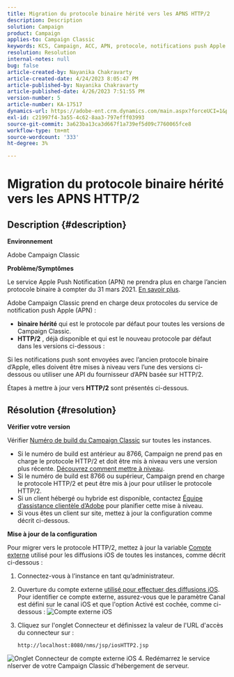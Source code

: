 ```yaml
---
title: Migration du protocole binaire hérité vers les APNS HTTP/2
description: Description
solution: Campaign
product: Campaign
applies-to: Campaign Classic
keywords: KCS, Campaign, ACC, APN, protocole, notifications push Apple
resolution: Resolution
internal-notes: null
bug: false
article-created-by: Nayanika Chakravarty
article-created-date: 4/24/2023 8:05:47 PM
article-published-by: Nayanika Chakravarty
article-published-date: 4/26/2023 7:51:55 PM
version-number: 5
article-number: KA-17517
dynamics-url: https://adobe-ent.crm.dynamics.com/main.aspx?forceUCI=1&pagetype=entityrecord&etn=knowledgearticle&id=baa73d61-dbe2-ed11-a7c7-6045bd006239
exl-id: c21997f4-3a55-4c62-8aa3-797efff03993
source-git-commit: 3a623ba13ca3d667f1a739ef5d09c7760065fce8
workflow-type: tm+mt
source-wordcount: '333'
ht-degree: 3%

---
```


# Migration du protocole binaire hérité vers les APNS HTTP/2

## Description {#description}


<b>Environnement</b>

Adobe Campaign Classic

<b>Problème/Symptômes</b>

Le service Apple Push Notification (APN) ne prendra plus en charge l’ancien protocole binaire à compter du 31 mars 2021. [En savoir plus](https://developer.apple.com/news/?id=c88acm2b).

Adobe Campaign Classic prend en charge deux protocoles du service de notification push Apple (APN) :

- <b>binaire hérité</b> qui est le protocole par défaut pour toutes les versions de Campaign Classic.
- <b>HTTP/2</b> , déjà disponible et qui est le nouveau protocole par défaut dans les versions ci-dessous :


Si les notifications push sont envoyées avec l’ancien protocole binaire d’Apple, elles doivent être mises à niveau vers l’une des versions ci-dessous ou utiliser une API du fournisseur d’APN basée sur HTTP/2.

Étapes à mettre à jour vers <b>HTTP/2</b> sont présentés ci-dessous.


## Résolution {#resolution}


<b>Vérifier votre version</b>

Vérifier [Numéro de build du Campaign Classic](https://experienceleague.adobe.com/docs/campaign-classic/using/getting-started/starting-with-adobe-campaign/launching-adobe-campaign.html?lang=en#getting-your-campaign-version) sur toutes les instances.

- Si le numéro de build est antérieur au 8766, Campaign ne prend pas en charge le protocole HTTP/2 et doit être mis à niveau vers une version plus récente. [Découvrez comment mettre à niveau](https://experienceleague.adobe.com/docs/campaign-classic/using/monitoring-campaign-classic/updating-adobe-campaign/build-upgrade.html?lang=en#performing-a-build-upgrade).
- Si le numéro de build est 8766 ou supérieur, Campaign prend en charge le protocole HTTP/2 et peut être mis à jour pour utiliser le protocole HTTP/2.
- Si un client hébergé ou hybride est disponible, contactez [Équipe d’assistance clientèle d’Adobe](https://experienceleague.adobe.com/docs/customer-one/using/home.html?lang=en) pour planifier cette mise à niveau.
- Si vous êtes un client sur site, mettez à jour la configuration comme décrit ci-dessous.


<b>Mise à jour de la configuration</b>

Pour migrer vers le protocole HTTP/2, mettez à jour la variable [Compte externe](https://experienceleague.adobe.com/docs/campaign-classic/using/installing-campaign-classic/accessing-external-database/external-accounts.html?lang=en) utilisé pour les diffusions iOS de toutes les instances, comme décrit ci-dessous :

1. Connectez-vous à l’instance en tant qu’administrateur.
2. Ouverture du compte externe [utilisé pour effectuer des diffusions iOS](https://experienceleague.adobe.com/docs/campaign-classic/using/sending-messages/sending-push-notifications/configure-the-mobile-app/configuring-the-mobile-application.html?lang=en). Pour identifier ce compte externe, assurez-vous que le paramètre Canal est défini sur le canal iOS et que l&#39;option Activé est cochée, comme ci-dessous :    ![Compte externe iOS](https://helpx.adobe.com/content/dam/help/en/campaign/kb/migrate-to-http2/jcr_content/main-pars/procedure/proc_par/step_1/step_par/image/iOS-ext-account.png "iOS-ext-account")
3. Cliquez sur l&#39;onglet Connecteur et définissez la valeur de l&#39;URL d&#39;accès du connecteur sur :

   ```
   http://localhost:8080/nms/jsp/iosHTTP2.jsp
   ```

![Onglet Connecteur de compte externe iOS](https://helpx.adobe.com/content/dam/help/en/campaign/kb/migrate-to-http2/jcr_content/main-pars/procedure/proc_par/step/step_par/image/iOs-ext-account-connector.png "iOS-ext-account-connector")
4. Redémarrez le service nlserver de votre Campaign Classic d’hébergement de serveur.
